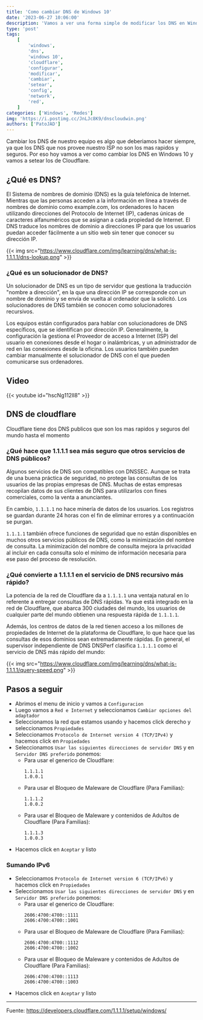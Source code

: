 ```yaml
---
title: 'Como cambiar DNS de Windows 10'
date: '2023-06-27 10:06:00'
description: 'Vamos a ver una forma simple de modificar los DNS en Windows 10 y vamos a setear los de Cloudflare'
type: 'post'
tags:
    [
        'windows',
        'dns',
        'windows 10',
        'cloudflare',
        'configurar',
        'modificar',
        'cambiar',
        'setear',
        'config',
        'network',
        'red',
    ]
categories: ['Windows', 'Redes']
img: 'https://i.postimg.cc/JnLJc8K9/dnscloudwin.png'
authors: ['PatoJAD']
---
```


Cambiar los DNS de nuestro equipo es algo que deberiamos hacer siempre, ya que los DNS que nos provee nuestro ISP no son los mas rapidos y seguros. Por eso hoy vamos a ver como cambiar los DNS en Windows 10 y vamos a setear los de Cloudflare.

## ¿Qué es DNS?

El Sistema de nombres de dominio (DNS) es la guía telefónica de Internet. Mientras que las personas acceden a la información en línea a través de nombres de dominio como example.com, los ordenadores lo hacen utilizando direcciones del Protocolo de Internet (IP), cadenas únicas de caracteres alfanuméricos que se asignan a cada propiedad de Internet. El DNS traduce los nombres de dominio a direcciones IP para que los usuarios puedan acceder fácilmente a un sitio web sin tener que conocer su dirección IP.

{{< img src="https://www.cloudflare.com/img/learning/dns/what-is-1.1.1.1/dns-lookup.png" >}}

### ¿Qué es un solucionador de DNS?

Un solucionador de DNS es un tipo de servidor que gestiona la traducción "nombre a dirección", en la que una dirección IP se corresponde con un nombre de dominio y se envía de vuelta al ordenador que la solicitó. Los solucionadores de DNS también se conocen como solucionadores recursivos.

Los equipos están configurados para hablar con solucionadores de DNS específicos, que se identifican por dirección IP. Generalmente, la configuración la gestiona el Proveedor de acceso a Internet (ISP) del usuario en conexiones desde el hogar o inalámbricas, y un administrador de red en las conexiones desde la oficina. Los usuarios también pueden cambiar manualmente el solucionador de DNS con el que pueden comunicarse sus ordenadores.

## Video

{{< youtube id="hscNg112ll8" >}}

## DNS de cloudflare

Cloudflare tiene dos DNS publicos que son los mas rapidos y seguros del mundo hasta el momento

### ¿Qué hace que 1.1.1.1 sea más seguro que otros servicios de DNS públicos?

Algunos servicios de DNS son compatibles con DNSSEC. Aunque se trata de una buena práctica de seguridad, no protege las consultas de los usuarios de las propias empresas de DNS. Muchas de estas empresas recopilan datos de sus clientes de DNS para utilizarlos con fines comerciales, como la venta a anunciantes.

En cambio, `1.1.1.1` no hace minería de datos de los usuarios. Los registros se guardan durante 24 horas con el fin de eliminar errores y a continuación se purgan.

`1.1.1.1` también ofrece funciones de seguridad que no están disponibles en muchos otros servicios públicos de DNS, como la minimización del nombre de consulta. La minimización del nombre de consulta mejora la privacidad al incluir en cada consulta solo el mínimo de información necesaria para ese paso del proceso de resolución.

### ¿Qué convierte a 1.1.1.1 en el servicio de DNS recursivo más rápido?

La potencia de la red de Cloudflare da a `1.1.1.1` una ventaja natural en lo referente a entregar consultas de DNS rápidas. Ya que está integrado en la red de Cloudflare, que abarca 300 ciudades del mundo, los usuarios de cualquier parte del mundo obtienen una respuesta rápida de `1.1.1.1`.

Además, los centros de datos de la red tienen acceso a los millones de propiedades de Internet de la plataforma de Cloudflare, lo que hace que las consultas de esos dominios sean extremadamente rápidas. En general, el supervisor independiente de DNS DNSPerf clasifica `1.1.1.1` como el servicio de DNS más rápido del mundo:

{{< img src="https://www.cloudflare.com/img/learning/dns/what-is-1.1.1.1/query-speed.png" >}}

## Pasos a seguir

-   Abrimos el menu de inicio y vamos a `Configuracion`
-   Luego vamos a `Red e Internet` y seleccionamos `Cambiar opciones del adaptador`
-   Seleccionamos la red que estamos usando y hacemos click derecho y seleccionamos `Propiedades`
-   Seleccionamos `Protocolo de Internet version 4 (TCP/IPv4)` y hacemos click en `Propiedades`
-   Seleccionamos `Usar las siguientes direcciones de servidor DNS` y en `Servidor DNS preferido` ponemos:
    -   Para usar el generico de Cloudflare:
        ```batch
        1.1.1.1
        1.0.0.1
        ```
    -   Para usar el Bloqueo de Maleware de Cloudflare (Para Familias):
        ```batch
        1.1.1.2
        1.0.0.2
        ```
    -   Para usar el Bloqueo de Maleware y contenidos de Adultos de Cloudflare (Para Familias):
        ```batch
        1.1.1.3
        1.0.0.3
        ```
-   Hacemos click en `Aceptar` y listo

### Sumando IPv6

-   Seleccionamos `Protocolo de Internet version 6 (TCP/IPv6)` y hacemos click en `Propiedades`
-   Seleccionamos `Usar las siguientes direcciones de servidor DNS` y en `Servidor DNS preferido` ponemos:
    -   Para usar el generico de Cloudflare:
        ```batch
        2606:4700:4700::1111
        2606:4700:4700::1001
        ```
    -   Para usar el Bloqueo de Maleware de Cloudflare (Para Familias):
        ```batch
        2606:4700:4700::1112
        2606:4700:4700::1002
        ```
    -   Para usar el Bloqueo de Maleware y contenidos de Adultos de Cloudflare (Para Familias):
        ```batch
        2606:4700:4700::1113
        2606:4700:4700::1003
        ```
-   Hacemos click en `Aceptar` y listo

---

Fuente: https://developers.cloudflare.com/1.1.1.1/setup/windows/
